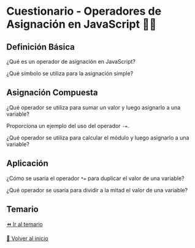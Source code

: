 # Cuestionario - Operadores de Asignación en JavaScript 👩‍💻
## Definición Básica
¿Qué es un operador de asignación en JavaScript?

¿Qué símbolo se utiliza para la asignación simple?

## Asignación Compuesta
¿Qué operador se utiliza para sumar un valor y luego asignarlo a una variable?

Proporciona un ejemplo del uso del operador `-=`.

¿Qué operador se utiliza para calcular el módulo y luego asignarlo a una variable?

## Aplicación
¿Cómo se usaría el operador `*=` para duplicar el valor de una variable?

¿Qué operador se usaría para dividir a la mitad el valor de una variable?

## Temario
[⏪ Ir al temario](../../temario/03-operadores/operadores-asignacion.md)

[🏡 Volver al inicio](../../readme.md)
